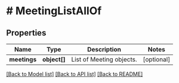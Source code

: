 # # MeetingListAllOf

## Properties

Name | Type | Description | Notes
------------ | ------------- | ------------- | -------------
**meetings** | **object[]** | List of Meeting objects. | [optional] 

[[Back to Model list]](../../README.md#documentation-for-models) [[Back to API list]](../../README.md#documentation-for-api-endpoints) [[Back to README]](../../README.md)


